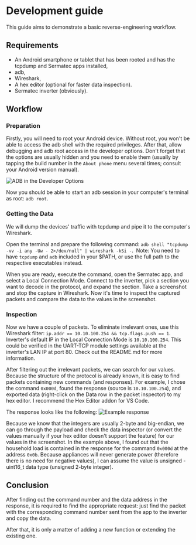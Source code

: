 # Development guide
This guide aims to demonstrate a basic reverse-engineering workflow.

## Requirements
- An Android smartphone or tablet that has been rooted and has the tcpdump and Sermatec apps installed,
- adb,
- Wireshark,
- A hex editor (optional for faster data inspection).
- Sermatec inverter (obviously).

## Workflow
### Preparation
Firstly, you will need to root your Android device. Without root, you won't be able to access the adb shell with the required privileges. After that, allow debugging and adb root access in the developer options. Don't forget that the options are usually hidden and you need to enable them (usually by tapping the build number in the `About phone` menu several times; consult your Android version manual).

![ADB in the Developer Options](../assets/adb.png)

Now you should be able to start an adb session in your computer's terminal as root: `adb root`.

### Getting the Data
We will dump the devices' traffic with tcpdump and pipe it to the computer's Wireshark.

Open the terminal and prepare the following command: `adb shell "tcpdump -vv -i any -Uw - 2>/dev/null" | wireshark -kSi -`. 
Note: You need to have `tcpdump` and `adb` included in your $PATH, or use the full path to the respective executables instead.

When you are ready, execute the command, open the Sermatec app, and select a Local Connection Mode. Connect to the inverter, pick a section you want to decode in the protocol, and expand the section. Take a screenshot and stop the capture in Wireshark. Now it's time to inspect the captured packets and compare the data to the values in the screenshot.

### Inspection
Now we have a couple of packets. To eliminate irrelevant ones, use this Wireshark filter: `ip.addr == 10.10.100.254 && tcp.flags.push == 1`. Inverter's default IP in the Local Connection Mode is `10.10.100.254`. This could be verified in the UART-TCP module settings available at the inverter's LAN IP at port 80. Check out the README.md for more information.

After filtering out the irrelevant packets, we can search for our values. Because the structure of the protocol is already known, it is easy to find packets containing new commands (and responses). For example, I chose the command `0x000d`, found the response (source is `10.10.100.254`), and exported data (right-click on the Data row in the packet inspector) to my hex editor. I recommend the Hex Editor addon for VS Code.

The response looks like the following:
![Example response](../assets/exported_data.png)

Because we know that the integers are usually 2-byte and big-endian, we can go through the payload and check the data inspector (or convert the values manually if your hex editor doesn't support the feature) for our values in the screenshot. In the example above, I found out that the household load is contained in the response for the command `0x000d` at the address `0x0b`. Because appliances will never generate power (therefore there is no need for negative values), I can assume the value is unsigned - uint16_t data type (unsigned 2-byte integer).

## Conclusion
After finding out the command number and the data address in the response, it is required to find the appropriate request: just find the packet with the corresponding command number sent from the app to the inverter and copy the data.

After that, it is only a matter of adding a new function or extending the existing one.